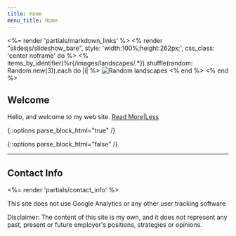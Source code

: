 ```yaml
---
title: Home
menu_title: Home
---
```

<%= render 'partials/markdown_links' %>
<% render "slidesjs/slideshow_bare", style: 'width:100%;height:262px;', css_class: 'center noframe' do %>
  <% items_by_identifier(%r{/images/landscapes/.*}).shuffle(random: Random.new(3)).each do |i| %>
    <img class='slide' src="<%= relative_path_to i %>" title="Photography by De'Lynne Salley. All rights reserved." alt="Random landscapes" />
  <% end %>
<% end %>

## Welcome

Hello, and welcome to my web site.
<a href="#" class="text_toggle" onclick="toggle_visibility();">Read More|Less</a>

{::options parse_block_html="true" /}
<div id="more_content" style="display:none">
##### Current Employment
I am a Senior Engineer with Comcast's Technology and Product Development organization (T&P).

  Within T&P's vast hierarchy of functions exists the Applications Management Tools Team consisting of seven Developers (including myself), a Manager and a Business Analyst. We're building Configuration Management Database systems that track configuration and network topology information for the 3000+ Applications and 300K+ Devices used within T&P.

  Our development stack includes [Ruby on Rails][Rails]{:target="_blank"} 3.2 and 4.1. We use [Chef][Chef]{:target="_blank"}, [Unicorn][Unicorn]{:target="_blank"} and [Capistrano][Capistrano]{:target="_blank"} to configure and run our servers. Front-end technology includes [jQuery][jQuery]{:target="_blank"} and [Twitter Bootstrap][TwitterBootstrap]{:target="_blank"} (with an [Ember.js][Ember]{:target="_blank"} update under development), and our backend databases are [MySQL][MySQL]{:target="_blank"} and [Oracle][Oracle]{:target="_blank"}. We do a *lot* of API work as we talk to over a dozen databases within the T&P community. Version control and [Continuous Integration][CI] of the Rails code base are handled by [Git][Git]{:target="_blank"}, [Bamboo][Bamboo]{:target="_blank"} and [Jenkins][Jenkins]{:target="_blank"}.

  We are very much a [DevOps][DevOps]{:target="_blank"} team, and we use a slightly modified [Rally Software][Rally]{:target="_blank"} ALM platform to support a [ScrumBan][ScrumBan]{:target="_blank"} [Agile][Agile]{:target="_blank"} methodology. We release new code on a two week iteration cycle.

  For information about my work experience at previous employers, please see my [Professional](/professional/) page.

##### Academia
I hold a Bachelor of Science degree in Electrical Engineering and a Doctorate in Computer Science. Please see my [Academic](/academic/) page for more details pertaining to my educational background.

##### C'Est Moi!
There is some additional background information about me on the [About](/about/) page.

##### Blogging
I occasionally write about techno-social-political issues on my [Blog](/blog/). My political philosophy is best described as Redneck Anarchist(1). You've been warned. ![smiley1](/images/other/biggrin.gif)

Best Regards,<br />
Chris

</div>

<div id="footnote1" class="footnotes" style="display:none">
(1)OK, it's actually [this][Anarcho-capitalism]{:target="_blank"}
</div>

{::options parse_block_html="false" /}

----

## Contact Info

<%= render 'partials/contact_info' %>

<div class="banner">
  <p>This site does not use Google Analytics or any other user tracking software</p>
</div>

<div class="banner">
<p>Disclaimer: The content of this site is my own, and it does not represent any past, present or future employer's positions, strategies or opinions.</p>
</div>

<script type="text/javascript">
function toggle_visibility() {
var e = document.getElementById("more_content");
e.style.display = ((e.style.display!='none') ? 'none' : 'block');
var e = document.getElementById("footnote1");
e.style.display = ((e.style.display!='none') ? 'none' : 'block');
}
</script>
